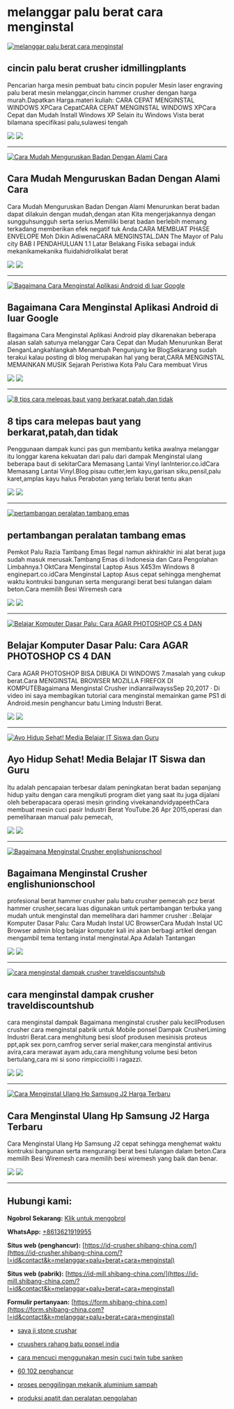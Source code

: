 # melanggar palu berat cara menginstal

<a href="https://swt.shibang-china.com/?l=id&img&k=melanggar+palu+berat+cara+menginstal" target="_blank">![melanggar palu berat cara menginstal](http://static.shibang-china.com/all-800x300/836.jpg)</a>

## cincin palu berat crusher idmillingplants
Pencarian harga mesin pembuat batu cincin populer Mesin laser engraving palu berat mesin melanggar,cincin hammer crusher dengan harga murah.Dapatkan Harga.materi kuliah: CARA CEPAT MENGINSTAL WINDOWS XPCara CepatCARA CEPAT MENGINSTAL WINDOWS XPCara Cepat dan Mudah Install Windows XP Selain itu Windows Vista berat bilamana specifikasi palu,sulawesi tengah


<a href="https://whatsapp.shibangsoft.com/WhatsApp.php" target="_blank" title="WhatsApp">![](http://static.shibang-china.com/icon/whatsapp.png)</a> <a href="https://swt.shibang-china.com/?l=id&icon&k=melanggar+palu+berat+cara+menginstal" target="_blank">![](http://static.shibang-china.com/icon/chat-id.png)</a>

---

<a href="https://swt.shibang-china.com/?l=id&img&k=melanggar+palu+berat+cara+menginstal" target="_blank">![Cara Mudah Menguruskan Badan Dengan Alami Cara](http://static.shibang-china.com/all-800x300/911.jpg)</a>

## Cara Mudah Menguruskan Badan Dengan Alami Cara
Cara Mudah Menguruskan Badan Dengan Alami Menurunkan berat badan dapat dilakuin dengan mudah,dengan atan Kita mengerjakannya dengan sungguhsungguh serta serius.Memiliki berat badan berlebih memang terkadang memberikan efek negatif tuk Anda.CARA MEMBUAT PHASE ENVELOPE Moh Dikin AdiwenaCARA MENGINSTAL.DAN The Mayor of Palu city BAB I PENDAHULUAN 1.1 Latar Belakang Fisika sebagai induk mekanikamekanika fluidahidrolikalat berat


<a href="https://whatsapp.shibangsoft.com/WhatsApp.php" target="_blank" title="WhatsApp">![](http://static.shibang-china.com/icon/whatsapp.png)</a> <a href="https://swt.shibang-china.com/?l=id&icon&k=melanggar+palu+berat+cara+menginstal" target="_blank">![](http://static.shibang-china.com/icon/chat-id.png)</a>

---

<a href="https://swt.shibang-china.com/?l=id&img&k=melanggar+palu+berat+cara+menginstal" target="_blank">![Bagaimana Cara Menginstal Aplikasi Android di luar Google](http://static.shibang-china.com/all-800x300/1035.jpg)</a>

## Bagaimana Cara Menginstal Aplikasi Android di luar Google
Bagaimana Cara Menginstal Aplikasi Android play dikarenakan beberapa alasan salah satunya melanggar Cara Cepat dan Mudah Menurunkan Berat DenganLangkahlangkah Menambah Pengunjung ke BlogSekarang sudah terakui kalau posting di blog merupakan hal yang berat,CARA MENGINSTAL MEMAINKAN MUSIK Sejarah Peristiwa Kota Palu Cara membuat Virus


<a href="https://whatsapp.shibangsoft.com/WhatsApp.php" target="_blank" title="WhatsApp">![](http://static.shibang-china.com/icon/whatsapp.png)</a> <a href="https://swt.shibang-china.com/?l=id&icon&k=melanggar+palu+berat+cara+menginstal" target="_blank">![](http://static.shibang-china.com/icon/chat-id.png)</a>

---

<a href="https://swt.shibang-china.com/?l=id&img&k=melanggar+palu+berat+cara+menginstal" target="_blank">![8 tips cara melepas baut yang berkarat,patah,dan tidak](http://static.shibang-china.com/all-800x300/180.jpg)</a>

## 8 tips cara melepas baut yang berkarat,patah,dan tidak
Penggunaan dampak kunci pas gun membantu ketika awalnya melanggar itu longgar karena kekuatan dari palu dari dampak Menginstal ulang beberapa baut di sekitarCara Memasang Lantai Vinyl IanInterior.co.idCara Memasang Lantai Vinyl.Blog pisau cutter,lem kayu,garisan siku,pensil,palu karet,amplas kayu halus Perabotan yang terlalu berat tentu akan


<a href="https://whatsapp.shibangsoft.com/WhatsApp.php" target="_blank" title="WhatsApp">![](http://static.shibang-china.com/icon/whatsapp.png)</a> <a href="https://swt.shibang-china.com/?l=id&icon&k=melanggar+palu+berat+cara+menginstal" target="_blank">![](http://static.shibang-china.com/icon/chat-id.png)</a>

---

<a href="https://swt.shibang-china.com/?l=id&img&k=melanggar+palu+berat+cara+menginstal" target="_blank">![pertambangan peralatan tambang emas](http://static.shibang-china.com/all-800x300/1424.jpg)</a>

## pertambangan peralatan tambang emas
Pemkot Palu Razia Tambang Emas Ilegal namun akhirakhir ini alat berat juga sudah masuk merusak.Tambang Emas di Indonesia dan Cara Pengolahan Limbahnya.1 OktCara Menginstal Laptop Asus X453m Windows 8 enginepart.co.idCara Menginstal Laptop Asus cepat sehingga menghemat waktu kontruksi bangunan serta mengurangi berat besi tulangan dalam beton.Cara memilih Besi Wiremesh cara


<a href="https://whatsapp.shibangsoft.com/WhatsApp.php" target="_blank" title="WhatsApp">![](http://static.shibang-china.com/icon/whatsapp.png)</a> <a href="https://swt.shibang-china.com/?l=id&icon&k=melanggar+palu+berat+cara+menginstal" target="_blank">![](http://static.shibang-china.com/icon/chat-id.png)</a>

---

<a href="https://swt.shibang-china.com/?l=id&img&k=melanggar+palu+berat+cara+menginstal" target="_blank">![Belajar Komputer Dasar Palu: Cara AGAR PHOTOSHOP CS 4 DAN](http://static.shibang-china.com/all-800x300/1009.jpg)</a>

## Belajar Komputer Dasar Palu: Cara AGAR PHOTOSHOP CS 4 DAN
Cara AGAR PHOTOSHOP BISA DIBUKA DI WINDOWS 7.masalah yang cukup berat.Cara MENGINSTAL BROWSER MOZILLA FIREFOX DI KOMPUTEBagaimana Menginstal Crusher indianrailwayssSep 20,2017 · Di video ini saya membagikan tutorial cara menginstal memainkan game PS1 di Android.mesin penghancur batu Liming Industri Berat.


<a href="https://whatsapp.shibangsoft.com/WhatsApp.php" target="_blank" title="WhatsApp">![](http://static.shibang-china.com/icon/whatsapp.png)</a> <a href="https://swt.shibang-china.com/?l=id&icon&k=melanggar+palu+berat+cara+menginstal" target="_blank">![](http://static.shibang-china.com/icon/chat-id.png)</a>

---

<a href="https://swt.shibang-china.com/?l=id&img&k=melanggar+palu+berat+cara+menginstal" target="_blank">![Ayo Hidup Sehat! Media Belajar IT Siswa dan Guru](http://static.shibang-china.com/all-800x300/1045.jpg)</a>

## Ayo Hidup Sehat! Media Belajar IT Siswa dan Guru
Itu adalah pencapaian terbesar dalam peningkatan berat badan sepanjang hidup yaitu dengan cara mengikuti program diet yang saat itu juga dijalani oleh beberapacara operasi mesin grinding vivekanandvidyapeethCara membuat mesin cuci pasir Industri Berat YouTube.26 Apr 2015,operasi dan pemeliharaan manual palu pemecah,


<a href="https://whatsapp.shibangsoft.com/WhatsApp.php" target="_blank" title="WhatsApp">![](http://static.shibang-china.com/icon/whatsapp.png)</a> <a href="https://swt.shibang-china.com/?l=id&icon&k=melanggar+palu+berat+cara+menginstal" target="_blank">![](http://static.shibang-china.com/icon/chat-id.png)</a>

---

<a href="https://swt.shibang-china.com/?l=id&img&k=melanggar+palu+berat+cara+menginstal" target="_blank">![Bagaimana Menginstal Crusher englishunionschool](http://static.shibang-china.com/all-800x300/909.jpg)</a>

## Bagaimana Menginstal Crusher englishunionschool
profesional berat hammer crusher palu batu crusher pemecah pcz berat hammer crusher,secara luas digunakan untuk pertambangan terbuka yang mudah untuk menginstal dan memelihara dari hammer crusher :.Belajar Komputer Dasar Palu: Cara Mudah Instal UC BrowserCara Mudah Instal UC Browser admin blog belajar komputer kali ini akan berbagi artikel dengan mengambil tema tentang instal menginstal.Apa Adalah Tantangan


<a href="https://whatsapp.shibangsoft.com/WhatsApp.php" target="_blank" title="WhatsApp">![](http://static.shibang-china.com/icon/whatsapp.png)</a> <a href="https://swt.shibang-china.com/?l=id&icon&k=melanggar+palu+berat+cara+menginstal" target="_blank">![](http://static.shibang-china.com/icon/chat-id.png)</a>

---

<a href="https://swt.shibang-china.com/?l=id&img&k=melanggar+palu+berat+cara+menginstal" target="_blank">![cara menginstal dampak crusher traveldiscountshub](http://static.shibang-china.com/all-800x300/1171.jpg)</a>

## cara menginstal dampak crusher traveldiscountshub
cara menginstal dampak Bagaimana menginstal crusher palu kecilProdusen crusher cara menginstal pabrik untuk Mobile ponsel Dampak CrusherLiming Industri Berat.cara menghitung besi sloof produsen mesinisis proteus ppt,apk sex porn,camfrog server serial maker,cara menginstal antivirus avira,cara merawat ayam adu,cara menghitung volume besi beton bertulang,cara mi si sono rimpiccioliti i ragazzi.


<a href="https://whatsapp.shibangsoft.com/WhatsApp.php" target="_blank" title="WhatsApp">![](http://static.shibang-china.com/icon/whatsapp.png)</a> <a href="https://swt.shibang-china.com/?l=id&icon&k=melanggar+palu+berat+cara+menginstal" target="_blank">![](http://static.shibang-china.com/icon/chat-id.png)</a>

---

<a href="https://swt.shibang-china.com/?l=id&img&k=melanggar+palu+berat+cara+menginstal" target="_blank">![Cara Menginstal Ulang Hp Samsung J2 Harga Terbaru](http://static.shibang-china.com/all-800x300/268.jpg)</a>

## Cara Menginstal Ulang Hp Samsung J2 Harga Terbaru
Cara Menginstal Ulang Hp Samsung J2 cepat sehingga menghemat waktu kontruksi bangunan serta mengurangi berat besi tulangan dalam beton.Cara memilih Besi Wiremesh cara memilih besi wiremesh yang baik dan benar.

<a href="https://whatsapp.shibangsoft.com/WhatsApp.php" target="_blank" title="WhatsApp">![](http://static.shibang-china.com/icon/whatsapp.png)</a> <a href="https://swt.shibang-china.com/?l=id&icon&k=melanggar+palu+berat+cara+menginstal" target="_blank">![](http://static.shibang-china.com/icon/chat-id.png)</a>

---
## Hubungi kami:

**Ngobrol Sekarang:** [Klik untuk mengobrol](https://swt.shibang-china.com?l=id&contact&k=melanggar+palu+berat+cara+menginstal)

**WhatsApp:**  [+8613621919955](https://whatsapp.shibangsoft.com/WhatsApp.php)

**Situs web (penghancur):** [https://id-crusher.shibang-china.com/](https://id-crusher.shibang-china.com/?l=id&contact&k=melanggar+palu+berat+cara+menginstal)

**Situs web (pabrik):** [https://id-mill.shibang-china.com/](https://id-mill.shibang-china.com/?l=id&contact&k=melanggar+palu+berat+cara+menginstal)

**Formulir pertanyaan:** [https://form.shibang-china.com](https://form.shibang-china.com?l=id&contact&k=melanggar+palu+berat+cara+menginstal)

* [saya ji stone crushar](../32/saya%20ji%20stone%20crushar.md)

* [cruushers rahang batu ponsel india](../39/cruushers%20rahang%20batu%20ponsel%20india.md)

* [cara mencuci menggunakan mesin cuci twin tube sanken](../38/cara%20mencuci%20menggunakan%20mesin%20cuci%20twin%20tube%20sanken.md)

* [60 102 penghancur](../39/60%20102%20penghancur.md)

* [proses penggilingan mekanik aluminium sampah](../31/proses%20penggilingan%20mekanik%20aluminium%20sampah.md)

* [produksi apatit dan peralatan pengolahan](../31/produksi%20apatit%20dan%20peralatan%20pengolahan.md)